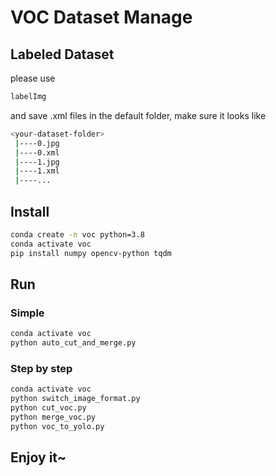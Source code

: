# VOC Dataset Manage

## Labeled Dataset

please use

```bash
labelImg
```

and save .xml files in the default folder, make sure it looks like

```bash
<your-dataset-folder>
 |----0.jpg
 |----0.xml
 |----1.jpg
 |----1.xml
 |----...
```

## Install

```bash
conda create -n voc python=3.8
conda activate voc
pip install numpy opencv-python tqdm
```

## Run

### Simple

```bash
conda activate voc
python auto_cut_and_merge.py
```

### Step by step

```bash
conda activate voc
python switch_image_format.py
python cut_voc.py
python merge_voc.py
python voc_to_yolo.py
```

## Enjoy it~

